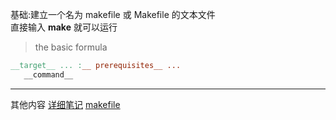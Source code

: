 基础:建立一个名为 makefile 或 Makefile 的文本文件  
直接输入 __make__ 就可以运行  

>the basic formula  

```makefile
__target__ ... :__ prerequisites__ ...
   __command__
```   
---

其他内容
[详细笔记](https://gitee.com/HughNew/note/blob/master/Makefile/QuickStart.md)
[makefile](https://seisman.github.io/how-to-write-makefile/introduction.html)
